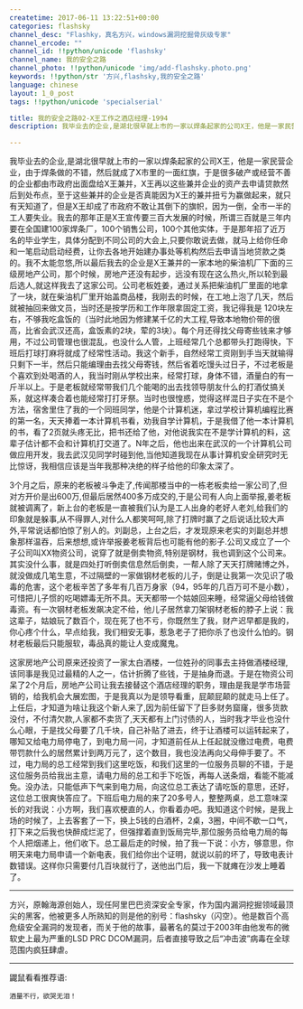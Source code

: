 ```yaml
---
createtime: 2017-06-11 13:22:51+00:00
categories: flashsky
channel_desc: "Flashky，真名方兴，windows漏洞挖掘骨灰级专家"
channel_ercode: ""
channel_id: !!python/unicode 'flashsky'
channel_name: 我的安全之路
channel_photo: !!python/unicode 'img/add-flashsky.photo.png'
keywords: !!python/str '方兴,flashsky,我的安全之路'
language: chinese
layout: 1_0_post
tags: !!python/unicode 'specialserial'

title: 我的安全之路02-X王工作之酒店经理-1994
description: 我毕业去的企业,是湖北很早就上市的一家以焊条起家的公司X王，他是一家民营企业，由于焊条做的不错，然后就成了X市里的一面红旗，于是很多破产或经营不善的企业都由市政府出面盘

---
```


我毕业去的企业,是湖北很早就上市的一家以焊条起家的公司X王，他是一家民营企业，由于焊条做的不错，然后就成了X市里的一面红旗，于是很多破产或经营不善的企业都由市政府出面盘给X王兼并，X王再以这些兼并企业的资产去申请贷款然后到处布点，至于这些兼并的企业是否真能因为X王的兼并扭亏为赢做起来，就只有天知道了，但是X王却成了市政府不敢让其倒下的旗帜，因为一倒，全市一半的工人要失业。我去的那年正是X王宣传要三百大发展的时候，所谓三百就是三年内要在全国建100家焊条厂，100个销售公司，100个其他实体，于是那年招了近万名的毕业学生，具体分配到不同公司的大会上,只要你敢说去做，就马上给你任命和一笔启动启动经费，让你去各地开始建办事处等机构然后去申请当地贷款之类的。我不太能忽悠,所以最后我去的企业是X王兼并的一家本地的柴油机厂下面的三级房地产公司，那个时候，房地产还没有起步，远没有现在这么热火,所以轮到最后选人,就这样我去了这家公司。公司老板姓姜，通过关系把柴油机厂里面的地拿了一块，就在柴油机厂里开始盖商品楼，我刚去的时候，在工地上泡了几天，然后就被抽回来做文员，当时还是按学历和工作年限拿固定工资，我记得我是 120块左右，不够我吃盒饭的（当时此地因为修建某千亿的大工程,导致本地物价带的很高，比省会武汉还高，盒饭素的2块，荤的3块）。每个月还得找父母寄些钱来才够用，不过公司管理也很混乱，也没什么人管，上班经常几个总都带头打跑得快，下班后打球打麻将就成了经常性活动。我这个新手，自然经常工资刚到手当天就输得只剩下一半，然后只能编理由去找父母寄钱，然后省着吃馒头过日子，不过老板是个喜欢到处喝酒的人，我当时刚从学校出来，经常打球，身体不错，酒量白的有一斤半以上。于是老板就经常带我们几个能喝的出去找领导朋友什么的打酒仗搞关系，就这样凑合着也能经常打打牙祭。当时也很惶惑，觉得这样混日子实在不是个方法，宿舍里住了我的一个同班同学，他是个计算机迷，拿过学校计算机编程比赛的第一名，天天捧着一本计算机书看，劝我自学计算机，于是我借了他一本计算机的书，看了2页就头疼无比，把书还给了他，对他说我实在不是学计算机的料，这辈子估计都不会和计算机打交道了。N年之后，他也出来在武汉的一个计算机公司做应用开发，我去武汉见同学时碰到他,当他知道我现在从事计算机安全研究时无比惊讶，我相信应该是当年我那种决绝的样子给他的印象太深了。

 3个月之后，原来的老板被斗争走了,传闻那楼当中的一栋老板卖给一家公司了,但对方开价是出600万,但最后居然400多万成交的,于是公司有人向上面举报,姜老板就被调离了，新上台的老板是一直被我们认为是工人出身的老好人老刘,给我们的印象就是躲事,从不得罪人,对什么人都笑呵呵,除了打牌时赢了之后说话比较大声外,平常说话都怕惊了别人的。刘副总，上台之后，才发现原来老实的刘副总并想象那样温吞，后来想想,或许举报姜老板背后也可能有他的影子.公司又成立了一个子公司叫XX物资公司，说穿了就是倒卖物资,特别是钢材，我也调到这个公司来。其实没什么事，就是四处打听倒卖信息然后倒卖，一帮人除了天天打牌赌博之外，就没做成几笔生意，不过隔壁的一家做钢材老板的儿子，倒是让我第一次见识了吸毒的危害，这个老板辛苦了多年有几百万身家（94，95年的几百万可不是小数），可惜把儿子惯的吃喝嫖毒无所不具。天天都带一个姑娘回来睡，经常逼父母给钱做毒资。有一次钢材老板发飙决定不给，他儿子居然拿刀架钢材老板的脖子上说：我这辈子，姑娘玩了数百个，现在死了也不亏，你既然生了我，财产迟早都是我的，你心疼个什么，早点给我，我们相安无事，惹急老子了把你杀了也没什么怕的。钢材老板最后只能服软，毒品真的能让人变成魔鬼。

这家房地产公司原来还投资了一家太白酒楼，一位姓孙的同事去主持做酒楼经理,该同事是我见过最精的人之一，估计折腾了些钱，于是抽身而退。于是在物资公司呆了2个月后，房地产公司让我去接替这个酒店经理的职务，理由是我是学市场营销的，给我机会大展宏图，于是我真以为是领导看重，屁颠屁颠的就走马上任了。上任后，才知道为啥让我这个新人来了,因为前任留下了巨多财务窟窿，很多货款没付，不付清欠款,人家都不卖货了,天天都有上门讨债的人，当时我才毕业也没什么心眼，于是找父母要了几千块，自己补贴了进去，终于让酒楼可以运转起来了，哪知又给电力局停电了，到电力局一问，才知道前任从上任起就没缴过电费，电费带罚款什么的居然累计到两万元了，这个数目，我也没法再向父母伸手要了。不过，电力局的总工经常到我们这里吃饭，和我们这里的一位服务员聊的不错，于是这位服务员给我出主意，请电力局的总工和手下吃饭，再每人送条烟，看能不能减免。没办法，只能低声下气来到电力局，向这位总工表达了请吃饭的意思，还好，这位总工很爽快答应了。下班后电力局的来了20多号人，整整两桌，总工意味深长的对我说：小方啊，我们喜欢梗直的人，你看着办吧。我知道这个时候，是我上场的时候了，上去客套了一下，换上5钱的白酒杯，2桌，3圈，中间不歇一口气，打下来之后我也快醉成烂泥了，但强撑着直到饭局完毕,那位服务员给电力局的每个人把烟递上，他们收下。总工最后走的时候，拍了我一下说：小方，够意思，你明天来电力局申请一个新电表，我们给你出个证明，就说以前的坏了，导致电表计数错误。这样你只需要付几百块就行了，送他出门后，我一下就瘫在沙发上睡着了。

----

方兴，原翰海源创始人，现任阿里巴巴资深安全专家，作为国内漏洞挖掘领域最顶尖的黑客，他被更多人所熟知的则是他的别号：flashsky（闪空）。他是数百个高危级安全漏洞的发现者，而关于他的故事，最著名的莫过于2003年由他发布的微软史上最为严重的LSD PRC DCOM漏洞，后者直接导致之后“冲击波”病毒在全球范围内疯狂肆虐。

----

鼹鼠看看推荐语:

	酒量不行，欲哭无泪！
